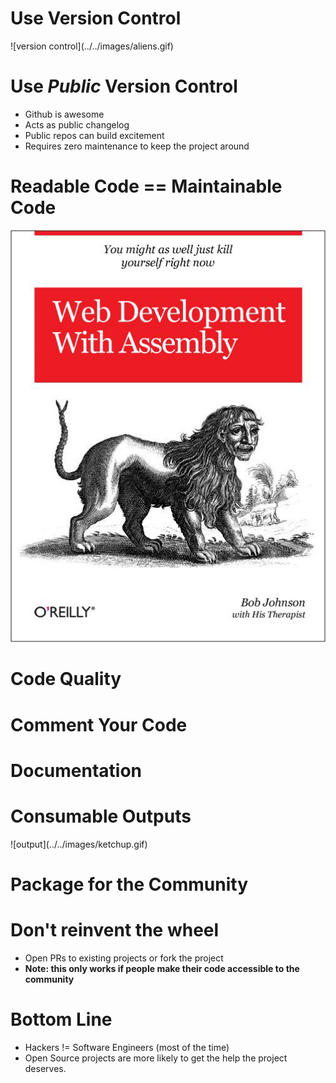 <!SLIDE>

# Use Version Control

<span class='friendly'>
![version control](../../images/aliens.gif)
</span>


<!SLIDE>
# Use *Public* Version Control

* Github is awesome
* Acts as public changelog
* Public repos can build excitement
* Requires zero maintenance to keep the project around

<!SLIDE>

# Readable Code == Maintainable Code

![readable code](./web_dev_with_assembly.png)

<!SLIDE>

# Code Quality

<!SLIDE>

# Comment Your Code

<!SLIDE>

# Documentation

<!SLIDE>

# Consumable Outputs

<span class='friendly'>
![output](../../images/ketchup.gif)
</span>

<!SLIDE>

# Package for the Community

<!SLIDE>

# Don't reinvent the wheel

* Open PRs to existing projects or fork the project 
* **Note: this only works if people make their code accessible to the community**

<!SLIDE bullets>

# Bottom Line

* Hackers != Software Engineers (most of the time)
* Open Source projects are more likely to get the help the project deserves.

